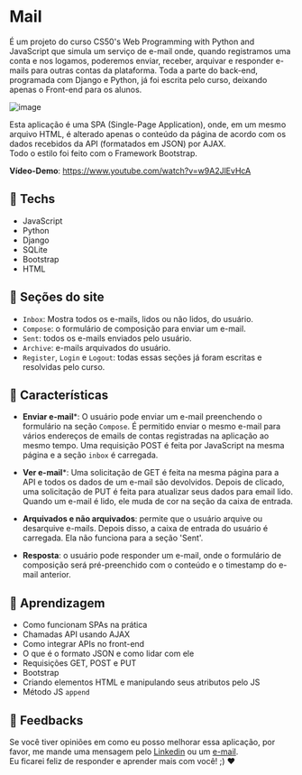# Mail

É um projeto do curso CS50's Web Programming with Python and JavaScript que simula um serviço de e-mail onde, quando registramos uma conta e nos logamos,
poderemos enviar, receber, arquivar e responder e-mails para outras contas da plataforma.
Toda a parte do back-end, programada com Django e Python, já foi escrita pelo curso, deixando apenas o Front-end para os alunos.

![image](https://user-images.githubusercontent.com/100815627/217364157-07476943-1f1f-40a2-a391-43c1410aa45c.png)

Esta aplicação é uma SPA (Single-Page Application), onde, em um mesmo arquivo HTML, é alterado apenas o conteúdo da página de acordo com os dados recebidos da API (formatados em JSON) por AJAX. <br>
Todo o estilo foi feito com o Framework Bootstrap.

**Vídeo-Demo**: https://www.youtube.com/watch?v=w9A2JlEvHcA

## 🚀 Techs

-   JavaScript
-   Python
-   Django
-   SQLite
-   Bootstrap
-   HTML

## 📩 Seções do site

-   `Inbox`: Mostra todos os e-mails, lidos ou não lidos, do usuário.
-   `Compose`: o formulário de composição para enviar um e-mail.
-   `Sent`: todos os e-mails enviados pelo usuário.
-   `Archive`:  e-mails arquivados do usuário.
-   `Register`, `Login` e `Logout`: todas essas seções já foram escritas e resolvidas pelo curso.

## 🪸 Características

-   **Enviar e-mail***: O usuário pode enviar um e-mail preenchendo o formulário na seção `Compose`.
É permitido enviar o mesmo e-mail para vários endereços de emails de contas registradas na aplicação ao mesmo tempo.
Uma requisição POST é feita por JavaScript na mesma página e a seção `inbox` é carregada.

-   **Ver e-mail***: Uma solicitação de GET é feita na mesma página para a API e todos os dados de um e-mail são devolvidos. Depois de clicado, uma solicitação de PUT é feita para atualizar seus dados para email lido. Quando um e-mail é lido, ele muda de cor na seção da caixa de entrada.

-   **Arquivados e não arquivados**: permite que o usuário arquive ou desarquive e-mails. Depois disso, a caixa de entrada do usuário é carregada. 
Ela não funciona para a seção 'Sent'.

-   **Resposta**: o usuário pode responder um e-mail, onde o formulário de composição será pré-preenchido com o conteúdo e o timestamp do e-mail anterior.

## 📒 Aprendizagem

-   Como funcionam SPAs na prática
-   Chamadas API usando AJAX
-   Como integrar APIs no front-end
-   O que é o formato JSON e como lidar com ele
-   Requisições GET, POST e PUT
-   Bootstrap
-   Criando elementos HTML e manipulando seus atributos pelo JS
-   Método JS `append`

## 🤝 Feedbacks

Se você tiver opiniões em como eu posso melhorar essa aplicação, por favor, me mande uma mensagem pelo [Linkedin](https://www.linkedin.com/in/raiane-oliveira-dev/) ou um <a href="mailto:raiane.oliveira404@gmail.com">e-mail</a>.<br>
Eu ficarei feliz de responder e aprender mais com você! ;) ❤️
